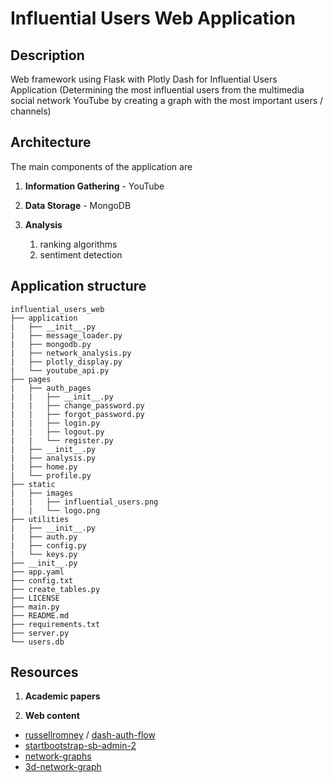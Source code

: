 # Influential Users Web Application 

## Description
Web framework using Flask with Plotly Dash for Influential Users Application (Determining the most influential users from the multimedia social network YouTube by creating a graph with the most important users / channels)

## Architecture
The main components of the application are

1. <b>Information Gathering</b> - YouTube

1. <b>Data Storage</b> - MongoDB

1. <b>Analysis</b>
    1. ranking algorithms
    1. sentiment detection

## Application structure
```
influential_users_web
├── application
|   ├── __init__.py
|   ├── message_loader.py
|   ├── mongodb.py
|   ├── network_analysis.py
|   ├── plotly_display.py
|   └── youtube_api.py
├── pages
|   ├── auth_pages
|   |   ├── __init__.py
|   |   ├── change_password.py
|   |   ├── forgot_password.py
|   |   ├── login.py
|   |   ├── logout.py
|   |   └── register.py
|   ├── __init__.py
|   ├── analysis.py
|   ├── home.py
|   └── profile.py
├── static
|   ├── images
|   |   ├── influential_users.png
|   |   └── logo.png
├── utilities
|   ├── __init__.py
|   ├── auth.py
|   ├── config.py
|   └── keys.py
├── __init__.py
├── app.yaml
├── config.txt
├── create_tables.py
├── LICENSE
├── main.py
├── README.md
├── requirements.txt
├── server.py
└── users.db
```

## Resources

1. **Academic papers**


1. **Web content**
- [russellromney](https://github.com/russellromney) / [dash-auth-flow](https://github.com/russellromney/dash-auth-flow)
- [startbootstrap-sb-admin-2](https://github.com/StartBootstrap/startbootstrap-sb-admin-2)
- [network-graphs](https://plotly.com/python/network-graphs)
- [3d-network-graph](https://plotly.com/python/v3/3d-network-graph)


